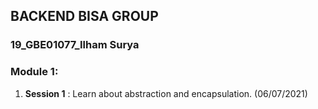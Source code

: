## BACKEND BISA GROUP

### 19_GBE01077_Ilham Surya

### Module 1:

1. **Session 1** : Learn about abstraction and encapsulation. (06/07/2021)

